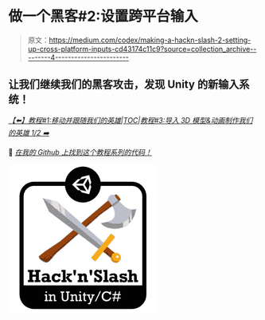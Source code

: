 # 做一个黑客#2:设置跨平台输入

> 原文：<https://medium.com/codex/making-a-hackn-slash-2-setting-up-cross-platform-inputs-cd43174c11c9?source=collection_archive---------4----------------------->

## 让我们继续我们的黑客攻击，发现 Unity 的新输入系统！

[*【⬅️】教程#1:移动并跟随我们的英雄*](/codex/making-a-hackn-slash-1-moving-and-following-our-hero-a9121b725c94)*|*[*TOC*](/p/making-a-hackn-slash-game-in-unity-c-6ec315e75816)*|*[*教程#3:导入 3D 模型&动画制作我们的英雄 1/2 ➡️*](https://mina-pecheux.medium.com/making-a-hackn-slash-3-importing-a-3d-model-animating-our-hero-1-2-f23b37f36359)

🚀 [*在我的 Github 上找到这个教程系列的代码！*](https://github.com/MinaPecheux/UnityTutorials-Hacknslash)

![](img/0e73857ff8ae127ce74f6268637947f5.png)